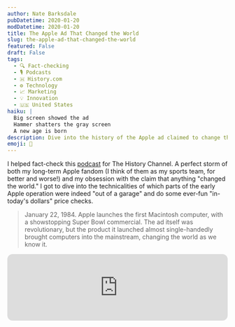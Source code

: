```yaml
---
author: Nate Barksdale
pubDatetime: 2020-01-20
modDatetime: 2020-01-20
title: The Apple Ad That Changed the World
slug: the-apple-ad-that-changed-the-world
featured: False
draft: False
tags:
  - 🔍 Fact-checking
  - 🎙️ Podcasts
  - 🇭 History.com
  - ⚙️ Technology
  - 📈 Marketing
  - 💡 Innovation
  - 🇺🇸 United States
haiku: |
  Big screen showed the ad
  Hammer shatters the gray screen
  A new age is born
description: Dive into the history of the Apple ad claimed to change the world, fact-checking garage myths and early company details for HISTORY This Week.
emoji: 🍎
---
```


I helped fact-check this [podcast](https://open.spotify.com/episode/0M47oFG4gqVzr1iUIVv4qO?si=fux-3kOBTJ-0e6NPXsSpxg) for The History Channel. A perfect storm of both my long-term Apple fandom (I think of them as my sports team, for better and worse!) and my obsession with the claim that anything "changed the world." I got to dive into the technicalities of which parts of the early Apple operation were indeed "out of a garage" and do some ever-fun "in-today's dollars" price checks.

> January 22, 1984. Apple launches the first Macintosh computer, with a showstopping Super Bowl commercial. The ad itself was revolutionary, but the product it launched almost single-handedly brought computers into the mainstream, changing the world as we know it.

<iframe style="border-radius:12px" src="https://open.spotify.com/embed/episode/0M47oFG4gqVzr1iUIVv4qO?utm_source=generator" width="100%" height="152" frameBorder="0" allowfullscreen="" allow="autoplay; clipboard-write; encrypted-media; fullscreen; picture-in-picture" loading="lazy"></iframe>
